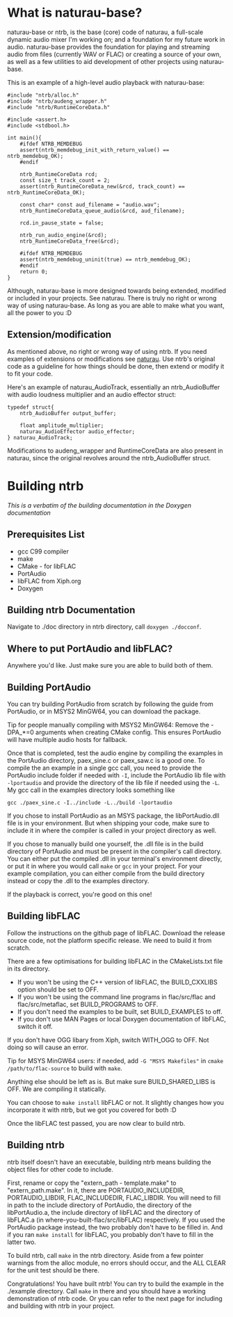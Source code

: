# What is naturau-base?
naturau-base or ntrb, is the base (core) code of naturau, a full-scale dynamic audio mixer I'm working on; and a foundation for my future work in audio.
naturau-base provides the foundation for playing and streaming audio from files (currently WAV or FLAC) or creating a source of your own, 
as well as a few utilities to aid development of other projects using naturau-base.

This is an example of a high-level audio playback with naturau-base:
```
#include "ntrb/alloc.h"
#include "ntrb/audeng_wrapper.h"
#include "ntrb/RuntimeCoreData.h"

#include <assert.h>
#include <stdbool.h>

int main(){
	#ifdef NTRB_MEMDEBUG
	assert(ntrb_memdebug_init_with_return_value() == ntrb_memdebug_OK);
	#endif
	
	ntrb_RuntimeCoreData rcd;
	const size_t track_count = 2;
	assert(ntrb_RuntimeCoreData_new(&rcd, track_count) == ntrb_RuntimeCoreData_OK);
	
	const char* const aud_filename = "audio.wav";
	ntrb_RuntimeCoreData_queue_audio(&rcd, aud_filename);
	
	rcd.in_pause_state = false;
	
	ntrb_run_audio_engine(&rcd);
	ntrb_RuntimeCoreData_free(&rcd);
	
	#ifdef NTRB_MEMDEBUG
	assert(ntrb_memdebug_uninit(true) == ntrb_memdebug_OK);
	#endif
	return 0;
}
```
Although, naturau-base is more designed towards being extended, modified or included in your projects. See naturau.
There is truly no right or wrong way of using naturau-base. As long as you are able to make what you want, all the power to you :D

## Extension/modification
As mentioned above, no right or wrong way of using ntrb. If you need examples of extensions or modifications
see [naturau](https://github.com/FriedHamCheese/naturau). Use ntrb's original code as a guideline for how things should be done, then extend or modify it to fit your code.

Here's an example of naturau_AudioTrack, essentially an ntrb_AudioBuffer with audio loudness multiplier and an audio effector struct:
```
typedef struct{
	ntrb_AudioBuffer output_buffer;
	
	float amplitude_multiplier;
	naturau_AudioEffector audio_effector;
} naturau_AudioTrack;
```
Modifications to audeng_wrapper and RuntimeCoreData are also present in naturau, since the original revolves around the  ntrb_AudioBuffer struct.

# Building ntrb
*This is a verbatim of the building documentation in the Doxygen documentation*

## Prerequisites List
- gcc C99 compiler
- make
- CMake - for libFLAC 
- PortAudio
- libFLAC from Xiph.org
- Doxygen

## Building ntrb Documentation
Navigate to ./doc directory in ntrb directory, call `doxygen ./docconf`.

## Where to put PortAudio and libFLAC?
Anywhere you'd like. Just make sure you are able to build both of them.

## Building PortAudio
You can try building PortAudio from scratch by following the guide from PortAudio,
or in MSYS2 MinGW64, you can download the package.

Tip for people manually compiling with MSYS2 MinGW64: 
Remove the -DPA_*=0 arguments when creating CMake config.
This ensures PortAudio will have multiple audio hosts for fallback.

Once that is completed, test the audio engine by compiling the examples in the PortAudio directory, 
paex_sine.c or paex_saw.c is a good one.
To compile the an example in a single gcc call, 
you need to provide the PortAudio include folder if needed with `-I`,
include the PortAudio lib file with `-lportaudio` and provide the directory of the lib file if needed
using the `-L`. My gcc call in the examples directory looks something like
```
gcc ./paex_sine.c -I../include -L../build -lportaudio
```

If you chose to install PortAudio as an MSYS package, the libPortAudio.dll file is in your environment.
But when shipping your code, make sure to include it in where the compiler is called in your project directory as well.

If you chose to manually build one yourself, the .dll file is in the build directory of PortAudio 
and must be present in the compiler's call directory.
You can either put the compiled .dll in your terminal's environment directly, 
or put it in where you would call `make` or `gcc` in your project. 
For your example compilation, you can either compile from the build directory instead or copy the .dll to the examples directory.

If the playback is correct, you're good on this one!

## Building libFLAC
Follow the instructions on the github page of libFLAC.
Download the release source code, not the platform specific release. We need to build it from scratch.

There are a few optimisations for building libFLAC in the CMakeLists.txt file in its directory.
- If you won't be using the C++ version of libFLAC, the BUILD_CXXLIBS option should be set to OFF.
- If you won't be using the command line programs in flac/src/flac and flac/src/metaflac, set BUILD_PROGRAMS to OFF.
- If you don't need the examples to be built, set BUILD_EXAMPLES to off.
- If you don't use MAN Pages or local Doxygen documentation of libFLAC, switch it off.

If you don't have OGG libary from Xiph, switch WITH_OGG to OFF. Not doing so will cause an error.

Tip for MSYS MinGW64 users: if needed, 
add `-G "MSYS Makefiles"` in `cmake /path/to/flac-source` to build with `make`.

Anything else should be left as is. But make sure BUILD_SHARED_LIBS is OFF. We are compiling it statically.

You can choose to `make install` libFLAC or not. It slightly changes how you incorporate it with ntrb,
but we got you covered for both :D

Once the libFLAC test passed, you are now clear to build ntrb.

## Building ntrb
ntrb itself doesn't have an executable, building ntrb means building the object files for other code to include.

First, rename or copy the "extern_path - template.make" to "extern_path.make".
In it, there are PORTAUDIO_INCLUDEDIR, PORTAUDIO_LIBDIR, FLAC_INCLUDEDIR, FLAC_LIBDIR.
You will need to fill in path to the include directory of PortAudio, the directory of the libPortAudio.a,
the include directory of libFLAC and the directory of libFLAC.a (in where-you-built-flac/src/libFLAC) respectively.
If you used the PortAudio package instead, the two probably don't have to be filled in.
And if you ran `make install` for libFLAC, you probably don't have to fill in the latter two.

To build ntrb, call `make` in the ntrb directory.
Aside from a few pointer warnings from the alloc module, no errors should occur, 
and the ALL CLEAR for the unit test should be there.

Congratulations! You have built ntrb! You can try to build the example in the ./example directory.
Call `make` in there and you should have a working demonstration of ntrb code.
Or you can refer to the next page for including and building with ntrb in your project.
